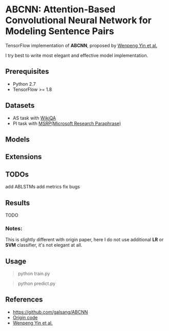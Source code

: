 
# ABCNN: Attention-Based Convolutional Neural Network for Modeling Sentence Pairs
TensorFlow implementation of **ABCNN**, proposed by [Wenpeng Yin et al.](https://arxiv.org/pdf/1512.05193.pdf)

I try best to write most elegant and effective model implementation. 

## Prerequisites

 - Python 2.7
 - TensorFlow >= 1.8 

## Datasets
- AS task with [WikiQA](https://www.microsoft.com/en-us/research/publication/wikiqa-a-challenge-dataset-for-open-domain-question-answering/)
- PI task with [MSRP(Microsoft Research Paraphrase)](https://www.microsoft.com/en-us/download/details.aspx?id=52398)

## Models

## Extensions


## TODOs
add ABLSTMs
add metrics
fix bugs

## Results
TODO

### Notes:
This is slightly different with origin paper, here I do not use additional **LR** or 
**SVM** classifier, it's not elegant at all.


## Usage
> python train.py

> python predict.py
 
## References

- https://github.com/galsang/ABCNN 
- [Origin code](https://github.com/yinwenpeng/Answer_Selection/tree/master/src)
- [Wenpeng Yin et al.](https://arxiv.org/pdf/1512.05193.pdf)

